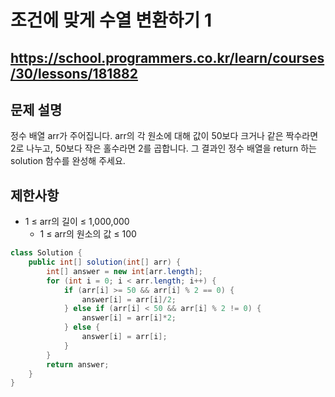 # 조건에 맞게 수열 변환하기 1
https://school.programmers.co.kr/learn/courses/30/lessons/181882
---
## 문제 설명
정수 배열 arr가 주어집니다. arr의 각 원소에 대해 값이 50보다 크거나 같은 짝수라면 2로 나누고, 50보다 작은 홀수라면 2를 곱합니다. 그 결과인 정수 배열을 return 하는 solution 함수를 완성해 주세요.

## 제한사항
+ 1 ≤ arr의 길이 ≤ 1,000,000
  + 1 ≤ arr의 원소의 값 ≤ 100
```java
class Solution {
    public int[] solution(int[] arr) {
        int[] answer = new int[arr.length];
        for (int i = 0; i < arr.length; i++) {
            if (arr[i] >= 50 && arr[i] % 2 == 0) {
                answer[i] = arr[i]/2;
            } else if (arr[i] < 50 && arr[i] % 2 != 0) {
                answer[i] = arr[i]*2;
            } else {
                answer[i] = arr[i];
            }
        }
        return answer;
    }
}
```